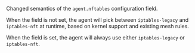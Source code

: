 Changed semantics of the `agent.nftables` configuration field.

When the field is not set, the agent will pick between `iptables-legacy` and `iptables-nft` at runtime,
based on kernel support and existing mesh rules.

When the field is set, the agent will always use either `iptables-legacy` or `iptables-nft`.
